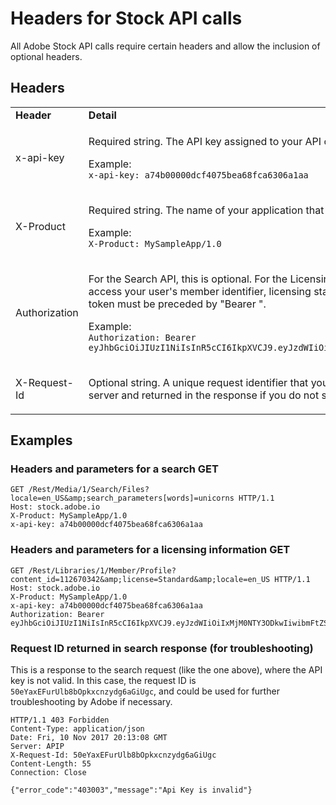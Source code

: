 # Headers for Stock API calls

All Adobe Stock API calls require certain headers and allow the inclusion of optional headers.


## Headers


<table>
  <tr>
   <td><strong>Header</strong>
   </td>
   <td><strong>Detail</strong>
   </td>
  </tr>
  <tr>
   <td>x-api-key
   </td>
   <td><p>Required string. The API key assigned to your API client account when you signed up through adobe.io. See <a href="#">Register your app</a>. 

<p>Example:<br>
<code>x-api-key: a74b00000dcf4075bea68fca6306a1aa</code>
   </td>
  </tr>
  <tr>
   <td>X-Product
   </td>
   <td><p>Required string. The name of your application that is using the API. A common convention is to use the app name followed by a slash and the product version. 

<p>Example:<br>
<code>X-Product: MySampleApp/1.0</code>
   </td>
  </tr>
  <tr>
   <td>Authorization
   </td>
   <td><p>For the Search API, this is optional. For the Licensing API, it is required. An access token issued by Adobe IMS. See<a href="https://www.adobe.io/apis/creativecloud/stock/docs/setup.html"> API authentication</a>. The Stock API uses this to access your user's member identifier, licensing status, and default locale for localizing categories and messages that the API returns. In the header, the access token must be preceded by "Bearer ". 

<p>Example:<br>
<code>Authorization: Bearer eyJhbGciOiJIUzI1NiIsInR5cCI6IkpXVCJ9.eyJzdWIiOiIxMjM0NTY3ODkwIiwibmFtZSI6IkpvaG4gRG9lIiwiYWRtaW4iOnRydWV9.TJVA95OrM7E2cBab30RMHrHDcEfxjoYZgeFONFh7HgQ</code>
   </td>
  </tr>
  <tr>
   <td>X-Request-Id
   </td>
   <td><p>Optional string. A unique request identifier that you define. Used by Adobe Support to trace the request in logs. This header is automatically generated by the server and returned in the response if you do not set it explicitly. See below for example.
   </td>
  </tr>
</table>



## Examples


### Headers and parameters for a search GET


```http
GET /Rest/Media/1/Search/Files?locale=en_US&amp;search_parameters[words]=unicorns HTTP/1.1
Host: stock.adobe.io
X-Product: MySampleApp/1.0
x-api-key: a74b00000dcf4075bea68fca6306a1aa
```



### Headers and parameters for a licensing information GET


```http
GET /Rest/Libraries/1/Member/Profile?content_id=112670342&amp;license=Standard&amp;locale=en_US HTTP/1.1
Host: stock.adobe.io
X-Product: MySampleApp/1.0
x-api-key: a74b00000dcf4075bea68fca6306a1aa
Authorization: Bearer eyJhbGciOiJIUzI1NiIsInR5cCI6IkpXVCJ9.eyJzdWIiOiIxMjM0NTY3ODkwIiwibmFtZSI6IkpvaG4gRG9lIiwiYWRtaW4iOnRydWV9.TJVA95OrM7E2cBab30RMHrHDcEfxjoYZgeFONFh7HgQ
```



### Request ID returned in search response (for troubleshooting)

This is a response to the search request (like the one above), where the API key is not valid. In this case, the request ID is <code>50eYaxEFurUlb8bOpkxcnzydg6aGiUgc</code>, and could be used for further troubleshooting by Adobe if necessary.


```http
HTTP/1.1 403 Forbidden
Content-Type: application/json
Date: Fri, 10 Nov 2017 20:13:08 GMT
Server: APIP
X-Request-Id: 50eYaxEFurUlb8bOpkxcnzydg6aGiUgc
Content-Length: 55
Connection: Close

{"error_code":"403003","message":"Api Key is invalid"}
```



